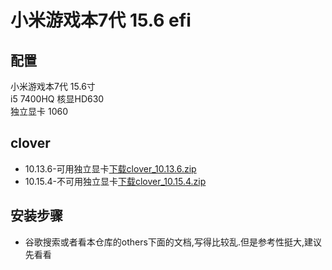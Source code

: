 # 小米游戏本7代 15.6 efi
## 配置
小米游戏本7代 15.6寸  
i5 7400HQ  核显HD630  
独立显卡 1060
## clover
- 10.13.6-可用独立显卡[下载clover_10.13.6.zip](CLOVER_10.13.6.zip)    
- 10.15.4-不可用独立显卡[下载clover_10.15.4.zip](CLOVER_10.15.4.zip)    
## 安装步骤
- 谷歌搜索或者看本仓库的others下面的文档,写得比较乱.但是参考性挺大,建议先看看
